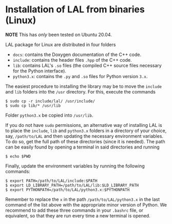 # Installation of LAL from binaries (Linux)

**NOTE** This has *only* been tested on Ubuntu 20.04.

LAL package for Linux are distributed in four folders

- `docs`: contains the Doxygen documentation of the C++ code.
- `include`: contains the header files `.hpp` of the C++ code.
- `lib`: contains LAL's `.so` files (the compiled C++ source files necessary for the Python interface).
- `python3.x`: contains the `.py` and `.so` files for Python version `3.x`.

The easiest procedure to installing the library may be to move the `include` and `lib` folders into the `/usr` directory. For this, execute the commands

	$ sudo cp -r include/lal/ /usr/include/
	$ sudo cp lib/* /usr/lib

Folder `python3.x`  be copied into `/usr/lib`.

If you do not have `sudo` permissions, an alternative way of installing LAL is to place the `include`, `lib` and `python3.x` folders in a directory of your choice, say, `/path/to/LAL` and then updating the necessary environment variables. To do so, get the full path of these directories (since it is needed). The path can be easily found by opening a terminal in said directories and running

	$ echo $PWD

Finally, update the environment variables by running the following commands:

	$ export PATH=/path/to/LAL/include:$PATH
	$ export LD_LIBRARY_PATH=/path/to/LAL/lib:$LD_LIBRARY_PATH
	$ export PYTHONPATH=/path/to/LAL/python3.x:$PYTHONPATH

Remember to replace the `x` in the path `/path/to/LAL/python3.x` in the last command of the list above with the appropriate minor version of Python. We recommend to add these three commands in your `.bashrc` file, or equivalent, so that they are run every time a new terminal is opened.
